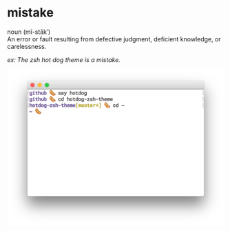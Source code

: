 # mistake  
noun (mĭ-stāk′)  
An error or fault resulting from defective judgment, deficient knowledge, or carelessness.  

*ex: The zsh hot dog theme is a mistake.*

![screenshot](screenshot.png)
